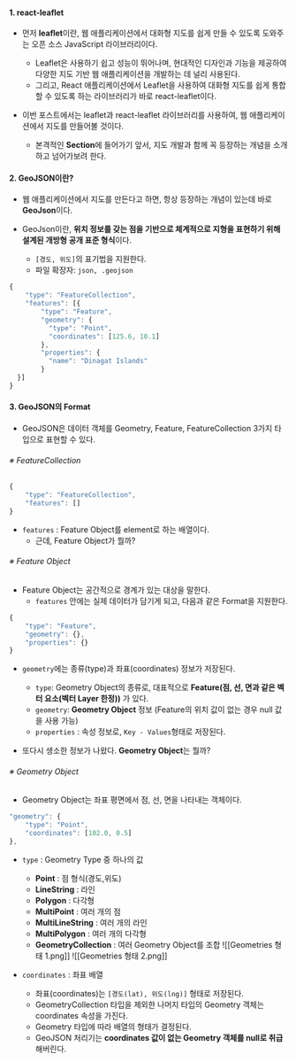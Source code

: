 
#### 1. react-leaflet

- 먼저 **leaflet**이란, 웹 애플리케이션에서 대화형 지도를 쉽게 만들 수 있도록 도와주는 오픈 소스 JavaScript 라이브러리이다.
	- Leaflet은 사용하기 쉽고 성능이 뛰어나며, 현대적인 디자인과 기능을 제공하여 다양한 지도 기반 웹 애플리케이션을 개발하는 데 널리 사용된다.
	- 그리고, React 애플리케이션에서 Leaflet을 사용하여 대화형 지도를 쉽게 통합할 수 있도록 하는 라이브러리가 바로 react-leaflet이다.

- 이번 포스트에서는 leaflet과 react-leaflet 라이브러리를 사용하여, 웹 애플리케이션에서 지도를 만들어볼 것이다.
	- 본격적인 **Section**에 들어가기 앞서, 지도 개발과 함께 꼭 등장하는 개념을 소개하고 넘어가보려 한다.


#### 2. GeoJSON이란?

- 웹 애플리케이션에서 지도를 만든다고 하면, 항상 등장하는 개념이 있는데 바로 **GeoJson**이다.

- GeoJson이란, **위치 정보를 갖는 점을 기반으로 체계적으로 지형을 표현하기 위해 설계된 개방형 공개 표준 형식**이다.
	- `[경도, 위도]`의 표기법을 지원한다.
	- 파일 확장자: `json, .geojson`

```ts
{
	"type": "FeatureCollection",
    "features": [{
	    "type": "Feature",
	    "geometry": {
	      "type": "Point",
	      "coordinates": [125.6, 10.1]
	    },
	    "properties": {
	      "name": "Dinagat Islands"
	    }
  }]
}
```


#### 3. GeoJSON의 Format

- GeoJSON은 데이터 객체를 Geometry, Feature, FeatureCollection 3가지 타입으로 표현할 수 있다.

###### ※ FeatureCollection
```js
{
    "type": "FeatureCollection",
    "features": []
}
```
- `features` : Feature Object를 element로 하는 배열이다.
	- 근데, Feature Object가 뭘까?

###### ※ Feature Object
- Feature Object는 공간적으로 경계가 있는 대상을 말한다.
	- `features` 안에는 실제 데이터가 담기게 되고, 다음과 같은 Format을 지원한다.
```js
{
    "type": "Feature",
    "geometry": {},
    "properties": {}
}
```
- `geometry`에는 종류(type)과 좌표(coordinates) 정보가 저장된다.
	- `type`: Geometry Object의 종류로, 대표적으로 **Feature(점, 선, 면과 같은 벡터 요소(벡터 Layer 한정))** 가 있다.
	- `geometry`: **Geometry Object** 정보 (Feature의 위치 값이 없는 경우 null 값을 사용 가능)
	- `properties` : 속성 정보로, `Key - Values`형태로 저장된다.

- 또다시 생소한 정보가 나왔다. **Geometry Object**는 뭘까?

###### ※ Geometry Object
- Geometry Object는 좌표 평면에서 점, 선, 면을 나타내는 객체이다.
```js
"geometry": {
    "type": "Point",
    "coordinates": [102.0, 0.5]
},
```

- `type` : Geometry Type 중 하나의 값
    - **Point** : 점 형식(경도,위도)
    - **LineString** : 라인
    - **Polygon** : 다각형
    - **MultiPoint** : 여러 개의 점
    - **MultiLineString** : 여러 개의 라인
    - **MultiPolygon** : 여러 개의 다각형
    - **GeometryCollection** : 여러 Geometry Object를 조합
![[Geometries 형태 1.png]]
![[Geometries 형태 2.png]]

- `coordinates` : 좌표 배열
    - 좌표(coordinates)는 `[경도(lat), 위도(lng)]` 형태로 저장된다.
    - GeometryCollection 타입을 제외한 나머지 타입의 Geometry 객체는 coordinates 속성을 가진다.
    - Geometry 타입에 따라 배열의 형태가 결정된다.
    - GeoJSON 처리기는 **coordinates 값이 없는 Geometry 객체를 null로 취급**해버린다.
